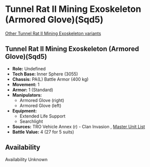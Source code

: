 # Tunnel Rat II Mining Exoskeleton (Armored Glove)(Sqd5) 

[Other Tunnel Rat II Mining Exoskeleton variants](../tunnel_rat_ii_mining_exoskeleton.md) 

## Tunnel Rat II Mining Exoskeleton (Armored Glove)(Sqd5) 

- **Role:** Undefined 
- **Tech Base:** Inner Sphere (3055) 
- **Chassis:** PA(L) Battle Armor (400 kg) 
- **Movement:** 1 
- **Armor:** 1 (Standard) 
- **Manipulators:** 
  - Armored Glove (right) 
  - Armored Glove (left) 
- **Equipment:** 
  - Extended Life Support 
  - Searchlight 
- **Sources:** TRO Vehicle Annex (r) - Clan Invasion , [Master Unit List](http://masterunitlist.info/Unit/Details/8699) 
- **Battle Value:** 4 (27 for 5 suits) 

## Availability 

Availability Unknown 

